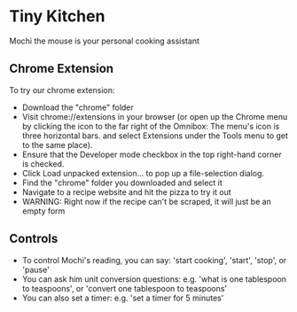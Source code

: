 # Tiny Kitchen

Mochi the mouse is your personal cooking assistant

## Chrome Extension
To try our chrome extension:
  - Download the "chrome" folder
  - Visit chrome://extensions in your browser (or open up the Chrome menu by clicking the icon to the far right of the Omnibox:  The menu's icon is three horizontal bars. and select Extensions under the Tools menu to get to the same place).
  - Ensure that the Developer mode checkbox in the top right-hand corner is checked.
  - Click Load unpacked extension… to pop up a file-selection dialog.
  - Find the "chrome" folder you downloaded and select it
  - Navigate to a recipe website and hit the pizza to try it out 
  - WARNING: Right now if the recipe can't be scraped, it will just be an empty form 
## Controls
  - To control Mochi's reading, you can say: 'start cooking', 'start', 'stop', or 'pause'
  - You can ask him unit conversion questions: e.g. 'what is one tablespoon to teaspoons', or 'convert one tablespoon to teaspoons'
  - You can also set a timer: e.g. 'set a timer for 5 minutes'
